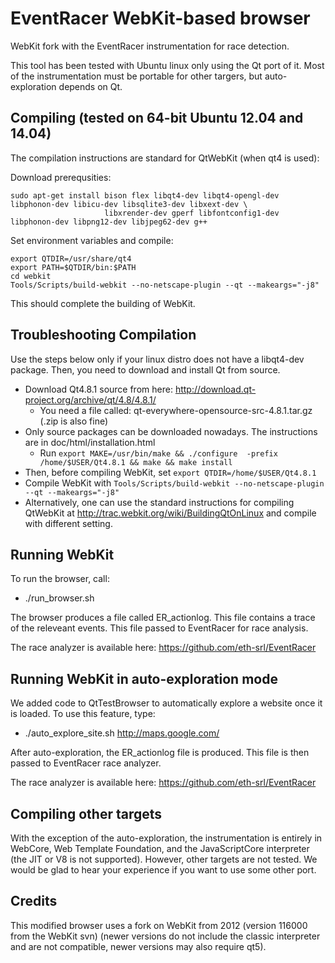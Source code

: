 EventRacer WebKit-based browser
===============================

WebKit fork with the EventRacer instrumentation for race detection.


This tool has been tested with Ubuntu linux only using the Qt port of it. Most of the instrumentation must be
portable for other targers, but auto-exploration depends on Qt.


Compiling (tested on 64-bit Ubuntu 12.04 and 14.04)
----------------------------------------------

The compilation instructions are standard for QtWebKit (when qt4 is used):

Download prerequsities:

```
sudo apt-get install bison flex libqt4-dev libqt4-opengl-dev libphonon-dev libicu-dev libsqlite3-dev libxext-dev \
                     libxrender-dev gperf libfontconfig1-dev libphonon-dev libpng12-dev libjpeg62-dev g++
```

Set environment variables and compile:

```
export QTDIR=/usr/share/qt4
export PATH=$QTDIR/bin:$PATH
cd webkit
Tools/Scripts/build-webkit --no-netscape-plugin --qt --makeargs="-j8"
```
This should complete the building of WebKit. 


Troubleshooting Compilation
---------------------------

Use the steps below only if your linux distro does not have a libqt4-dev package. Then, you need to download and install Qt from source.
 * Download Qt4.8.1 source from here: http://download.qt-project.org/archive/qt/4.8/4.8.1/
    * You need a file called:  qt-everywhere-opensource-src-4.8.1.tar.gz (.zip is also fine)
 * Only source packages can be downloaded nowadays. The instructions are in doc/html/installation.html
    * Run ```export MAKE=/usr/bin/make && ./configure  -prefix /home/$USER/Qt4.8.1 && make && make install```
 * Then, before compiling WebKit, set ```export QTDIR=/home/$USER/Qt4.8.1```
 * Compile WebKit with ``` Tools/Scripts/build-webkit --no-netscape-plugin --qt --makeargs="-j8" ```
 * Alternatively, one can use the standard instructions for compiling QtWebKit at
http://trac.webkit.org/wiki/BuildingQtOnLinux and compile with different setting.

Running WebKit
--------------

To run the browser, call:
   * ./run_browser.sh

The browser produces a file called ER_actionlog. This file contains a trace of the releveant events. This file
passed to EventRacer for race analysis. 

The race analyzer is available here: https://github.com/eth-srl/EventRacer

Running WebKit in auto-exploration mode
---------------------------------------

We added code to QtTestBrowser to automatically explore a website once it is loaded. To use this feature, type:

   * ./auto_explore_site.sh http://maps.google.com/

After auto-exploration, the ER_actionlog file is produced. This file is then passed to EventRacer race analyzer.

The race analyzer is available here: https://github.com/eth-srl/EventRacer

Compiling other targets
-----------------------

With the exception of the auto-exploration, the instrumentation is entirely in WebCore, Web Template Foundation, and
the JavaScriptCore interpreter (the JIT or V8 is not supported). However, other targets are not
tested. We would be glad to hear your experience if you want to use some other port.

Credits
-------

This modified browser uses a fork on WebKit from 2012 (version 116000 from the WebKit svn)
(newer versions do not include the classic interpreter and are not compatible, newer versions may also require qt5).
